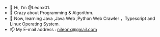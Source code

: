 - 👋 Hi, I’m @Leonx01.
- 👀 Crazy about Programming & Algorithm.
- 💞️ Now, learning Java ,Java Web ,Python Web Crawler ，Typescript and Linux Operating System.
- 📫 My E-mail address : nileonx@gmail.com

<!---
Leonx01/Leonx01 is a ✨ special ✨ repository because its `README.md` (this file) appears on your GitHub profile.
You can click the Preview link to take a look at your changes.
--->
